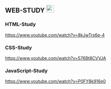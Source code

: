 ## WEB-STUDY [<img src='https://cdn.jsdelivr.net/npm/simple-icons@3.0.1/icons/notion.svg' alt='notion' height='25'>](https://www.notion.so/WEB-STUDY-2baa6d986c7d4e7190ceff4683027e40)

### HTML-Study

https://www.youtube.com/watch?v=8kJwTrs6e-4

### CSS-Study

https://www.youtube.com/watch?v=576Bt8CVVJA

### JavaScript-Study

https://www.youtube.com/watch?v=P0FY8k916e0
